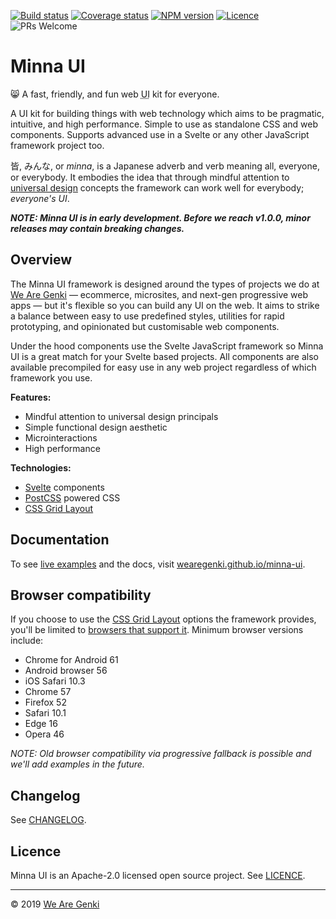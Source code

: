 <!-- TODO: Document the new recommended way of installing by using the `minna-ui` meta package  -->

<!-- TODO: Move much of this content into the docs and simplify this file as much as possible -->

<!-- TODO: Move all the applicable component, CSS, and utils README content into the docs too! -->

[![Build status](https://img.shields.io/circleci/project/github/WeAreGenki/minna-ui.svg)](https://circleci.com/gh/WeAreGenki/minna-ui)
[![Coverage status](https://img.shields.io/codacy/coverage/7224f10c01514d8999cc15db718e47e0.svg)](https://app.codacy.com/project/WeAreGenki/minna-ui/dashboard)
[![NPM version](https://img.shields.io/npm/v/minna-ui.svg)](https://www.npmjs.com/package/minna-ui)
[![Licence](https://img.shields.io/npm/l/minna-ui.svg)](https://github.com/WeAreGenki/minna-ui/blob/master/LICENCE)
![PRs Welcome](https://img.shields.io/badge/PRs-welcome-brightgreen.svg)

# Minna UI

😸 A fast, friendly, and fun web <abbr title="User Interface">UI</abbr> kit for everyone.

A UI kit for building things with web technology which aims to be pragmatic, intuitive, and high performance. Simple to use as standalone CSS and web components. Supports advanced use in a Svelte or any other JavaScript framework project too.

皆, みんな, or _minna_, is a Japanese adverb and verb meaning all, everyone, or everybody. It embodies the idea that through mindful attention to [universal design](https://en.wikipedia.org/wiki/Universal_design) concepts the framework can work well for everybody; _everyone's UI_.

**_NOTE: Minna UI is in early development. Before we reach v1.0.0, minor releases may contain breaking changes._**

## Overview

The Minna UI framework is designed around the types of projects we do at [We Are Genki](https://wearegenki.com) — ecommerce, microsites, and next-gen progressive web apps — but it's flexible so you can build any UI on the web. It aims to strike a balance between easy to use predefined styles, utilities for rapid prototyping, and opinionated but customisable web components.

Under the hood components use the Svelte JavaScript framework so Minna UI is a great match for your Svelte based projects. All components are also available precompiled for easy use in any web project regardless of which framework you use.

**Features:**

- Mindful attention to universal design principals
- Simple functional design aesthetic
- Microinteractions
- High performance

**Technologies:**

- [Svelte](https://svelte.technology) components
- [PostCSS](http://postcss.org) powered CSS
- [CSS Grid Layout](https://developer.mozilla.org/en-US/docs/Web/CSS/CSS_Grid_Layout)

## Documentation

To see [live examples](https://wearegenki.github.io/minna-ui/#/examples) and the docs, visit [wearegenki.github.io/minna-ui](https://wearegenki.github.io/minna-ui).

<!-- ### Quick start

The easiest way to get started is to get a copy of our example [project template](https://github.com/WeAreGenki/minna-ui-template):

```sh
wget https://github.com/WeAreGenki/minna-ui-template/archive/master.zip -o minna-ui-template.zip
``` -->

## Browser compatibility

If you choose to use the [CSS Grid Layout](https://developer.mozilla.org/en-US/docs/Web/CSS/CSS_Grid_Layout) options the framework provides, you'll be limited to [browsers that support it](http://caniuse.com/#feat=css-grid). Minimum browser versions include:

- Chrome for Android 61
- Android browser 56
- iOS Safari 10.3
- Chrome 57
- Firefox 52
- Safari 10.1
- Edge 16
- Opera 46

_NOTE: Old browser compatibility via progressive fallback is possible and we'll add examples in the future._

## Changelog

See [CHANGELOG](CHANGELOG.md).

## Licence

Minna UI is an Apache-2.0 licensed open source project. See [LICENCE](https://github.com/WeAreGenki/minna-ui/blob/master/LICENCE).

---

© 2019 [We Are Genki](https://wearegenki.com)
